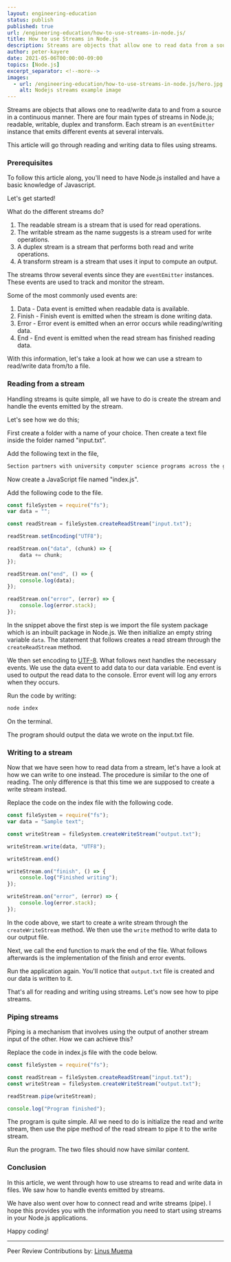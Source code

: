 ```yaml
---
layout: engineering-education
status: publish
published: true
url: /engineering-education/how-to-use-streams-in-node.js/
title: How to use Streams in Node.js
description: Streams are objects that allow one to read data from a source or write to a destination in a continuous manner. In this article, we will go through reading and writing data to files using streams.
author: peter-kayere
date: 2021-05-06T00:00:00-09:00
topics: [Node.js]
excerpt_separator: <!--more-->
images:
  - url: /engineering-education/how-to-use-streams-in-node.js/hero.jpg
    alt: Nodejs streams example image
---
```

Streams are objects that allows one to read/write data to and from a source in a continuous manner. There are four main types of streams in Node.js; readable, writable, duplex and transform. Each stream is an `eventEmitter` instance that emits different events at several intervals. 
<!--more-->
This article will go through reading and writing data to files using streams.
### Prerequisites
To follow this article along, you'll need to have Node.js installed and have a basic knowledge of Javascript.

Let's get started!

What do the different streams do?
1. The readable stream is a stream that is used for read operations.
2. The writable stream as the name suggests is a stream used for write operations.
3. A duplex stream is a stream that performs both read and write operations.
4. A transform stream is a stream that uses it input to compute an output.

The streams throw several events since they are `eventEmitter` instances. These events are used to track and monitor the stream. 

Some of the most commonly used events are:
1.  Data - Data event is emitted when readable data is available.
2.  Finish - Finish event is emitted when the stream is done writing data.
3.  Error - Error event is emitted when an error occurs while reading/writing data.
4.  End - End event is emitted when the read stream has finished reading data.

With this information, let's take a look at how we can use a stream to read/write data from/to a file.

### Reading from a stream
Handling streams is quite simple, all we have to do is create the stream and handle the events emitted by the stream. 

Let's see how we do this;

First create a folder with a name of your choice. Then create a text file inside the folder named "input.txt".

Add the following text in the file,

```bash
Section partners with university computer science programs across the globe to create a community-generated pool of content which is useful for engineers of every (any) level.
```

Now create a JavaScript file named "index.js". 

Add the following code to the file.

```Javascript
const fileSystem = require("fs");
var data = "";

const readStream = fileSystem.createReadStream("input.txt");

readStream.setEncoding("UTF8");

readStream.on("data", (chunk) => {
	data += chunk;
});

readStream.on("end", () => {
	console.log(data);
});

readStream.on("error", (error) => {
	console.log(error.stack);
});
```

In the snippet above the first step is we import the file system package which is an inbuilt package in Node.js. We then initialize an empty string variable `data`. The statement that follows creates a read stream through the `createReadStream` method. 

We then set encoding to [UTF-8](https://en.wikipedia.org/wiki/UTF-8). What follows next handles the necessary events. We use the data event to add data to our data variable. End event is used to output the read data to the console. Error event will log any errors when they occurs.

Run the code by writing:

```bash
node index
```

On the terminal.

The program should output the data we wrote on the input.txt file.

### Writing to a stream
Now that we have seen how to read data from a stream, let's have a look at how we can write to one instead. The procedure is similar to the one of reading. The only difference is that this time we are supposed to create a write stream instead.

Replace the code on the index file with the following code.

```Javascript
const fileSystem = require("fs");
var data = "Sample text";

const writeStream = fileSystem.createWriteStream("output.txt");

writeStream.write(data, "UTF8");

writeStream.end()

writeStream.on("finish", () => {
	console.log("Finished writing");
});

writeStream.on("error", (error) => {
	console.log(error.stack);
});
```

In the code above, we start to create a write stream through the `createWriteStream` method. We then use the `write` method to write data to our output file. 

Next, we call the end function to mark the end of the file. What follows afterwards is the implementation of the finish and error events.

Run the application again. You'll notice that `output.txt` file is created and our data is written to it.

That's all for reading and writing using streams. Let's now see how to pipe streams.

### Piping streams
Piping is a mechanism that involves using the output of another stream input of the other. How we can achieve this?

Replace the code in index.js file with the code below.

```Javascript
const fileSystem = require("fs");

const readStream = fileSystem.createReadStream("input.txt");
const writeStream = fileSystem.createWriteStream("output.txt");

readStream.pipe(writeStream);

console.log("Program finished");
```

The program is quite simple. All we need to do is initialize the read and write stream, then use the pipe method of the read stream to pipe it to the write stream.

Run the program. The two files should now have similar content.

### Conclusion
In this article, we went through how to use streams to read and write data in files. We saw how to handle events emitted by streams. 

We have also went over how to connect read and write streams (pipe). I hope this provides you with the information you need to start using streams in your Node.js applications.

Happy coding!

---
Peer Review Contributions by: [Linus Muema](/engineering-education/authors/linus-muema/)
